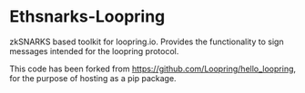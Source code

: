 # Ethsnarks-Loopring

zkSNARKS based toolkit for loopring.io. Provides the functionality to sign messages intended for the loopring protocol.

This code has been forked from https://github.com/Loopring/hello_loopring, for the purpose of hosting as a pip package.


